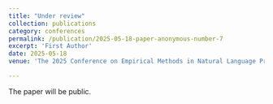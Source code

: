 ```yaml
---
title: "Under review"
collection: publications
category: conferences
permalink: /publication/2025-05-18-paper-anonymous-number-7
excerpt: 'First Author'
date: 2025-05-18
venue: 'The 2025 Conference on Empirical Methods in Natural Language Processing (EMNLP 2025)'

---
```


The paper will be public.

